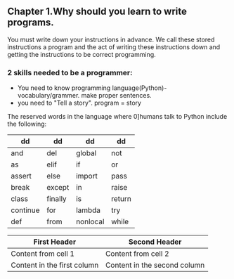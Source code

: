 ## Chapter 1.Why should you learn to write programs.

You must write down your instructions in advance. We call these stored instructions a program and the act of writing these instructions down and getting the instructions to be correct programming.

### 2 skills needed to be a programmer:
* You need to know programming language(Python)- vocabulary/grammer. make proper sentences.
* you need to "Tell a story". program = story

The reserved words in the language where 0]humans talk to Python include the following:

dd  |dd  |dd  |dd  |
----|----|----|----|    
and | del | global | not | with
as | elif | if | or | yield
assert |  else | import|  pass
break | except |  in | raise
class | finally | is | return
continue | for | lambda | try
def | from | nonlocal | while

First Header | Second Header
------------ | -------------
Content from cell 1 | Content from cell 2
Content in the first column | Content in the second column